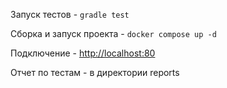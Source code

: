 Запуск тестов - ```gradle test``` 

Сборка и запуск проекта - ```docker compose up -d```

Подключение - <http://localhost:80>

Отчет по тестам - в директории reports
